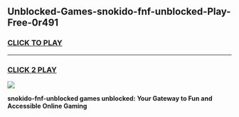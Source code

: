 
## Unblocked-Games-snokido-fnf-unblocked-Play-Free-0r491
<h3>
<a href="https://premium76.site?title=snokido-fnf-unblocked&ref=20M">CLICK TO PLAY</a></h3>
<hr>

<h3>
<a href="https://premium76.site?title=snokido-fnf-unblocked&ref=20M">CLICK 2 PLAY</a>
  
</h3>

<a href="https://premium76.site?title=snokido-fnf-unblocked&ref=19M"><img src="https://clearcache.store/games.png"></a>


**snokido-fnf-unblocked games unblocked: Your Gateway to Fun and Accessible Online Gaming**
